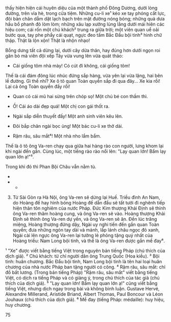 thấy hiện hiện cái huyên diệu của một thành phố Đông Dương, dưới lòng đường, trên vỉa hè, trong cửa tiệm. Những cu-li xe¹ kéo xe tay phóng cắt lực, đôi bàn chân dẫm dặt lạch bạch trên mặt đường nóng bỏng; những quả dưa hấu bổ phanh đỏ lòm lòm; những xâu lạp xưởng lủng lẳng dưới mái hiên các hiệu com; cái rốn một chú khách² trung ra giữa trời; một viên quan uể oải bước qua, tay phe phẩy cái quạt, ngực đeo tấm Bắc Đẩu bội tinh³ hình chữ thập. Thật là lộn xộn! Thật là nhộn nhạo!

Bỗng dưng tất cả dừng lại, dưới cây dừa thân, hay đúng hơn dưới ngọn roi gân bò mà viên đội xếp Tây vừa vung lên vừa quát tháo:

- Cái giống tôm nhà mày! Có cút đi không, cái giống tôm!

Thế là cái đám đông lúc nhúc đứng sắp hàng, vừa yên lại vừa lặng, hai bên lề đường. Gì thế nhỉ? Xe ô tô quan Toàn quyền sắp đi qua đây... Xe kia rồi! Lại cả ông Toàn quyền đấy rồi!

- Quan có cái mũ hai sừng trên chóp sọ! Một chú bé con thầm thì.

- Ồ! Cái áo dài đẹp quá! Một chị con gái thốt ra.

- Ngài sắp diễn thuyết đấy! Một anh sinh viên kêu lên.

- Đôi bắp chân ngài bọc ủng! Một bác cu-li xe thở dài.

- Rặm râu, sâu mắt⁴! Một nhà nho lẩm bẩm.

Thế là ô tô ông Va-ren chạy qua giữa hai hàng rào con người, lưng khom lại khi ngài đến gần. Cùng lúc, một tiếng rào rào nổi lên: "Lạy quan lớn! Bẩm lạy quan lớn ạ!"⁵.

Trong khi đó thì Phan Bội Châu vẫn nằm tù.

*
* *

3. Từ Sài Gòn ra Hà Nội, ông Va-ren sẽ dừng lại Huế. Triều đình An Nam, do Hoàng đế hay hình bóng Hoàng đế dẫn đầu sẽ tất tưởi đi nghênh tiếp hiện thân tôn nghiêm của nước Pháp. Đức Kim thượng Khải Định sẽ thỉnh ông Va-ren thăm hoàng cung, và ông Va-ren sẽ vào. Hoàng thượng Khải Định sẽ thỉnh ông Va-ren dự yến, và ông Va-ren sẽ ăn. Đến lúc trăng miệng, Hoàng thượng đứng dậy, Ngài uy nghi tiến đến gần quan Toàn quyền; đưa những ngón tay dài và mảnh, lấp lánh châu ngọc đỏ xanh, Ngài cài lên ngực ông Va-ren lại tưởng lẻ phỏng tặng quý nhất của Hoàng triều: Nam Long bội tinh, và thế là ông Va-ren được gắn mề đay⁶.

¹ "Xe" được viết bằng tiếng Việt trong nguyên bản tiếng Pháp (chú thích của dịch giả).
² Chú khách: từ chỉ người dân ông Trung Quốc (Hoa kiều).
³ Bội tinh: huân chương. Bắc Đẩu bội tinh, Nam Long bội tinh là tên hai loại huân chương của nhà nước Pháp ban tặng người có công.
⁴ Rậm râu, sâu mắt: chỉ đồ bất lương. (Trong bản tiếng Pháp) "Rậm râu, sâu mắt" viết bằng tiếng Việt, có dịch ra tiếng Pháp và có giảng ý, trong chú thích của tác giả (chú thích của dịch giả).
⁵ "Lạy quan lớn! Bẩm lạy quan lớn ạ!" cũng viết bằng tiếng Việt, nhưng dịch ngay trong bài và không bình luận. Gustave Hervé, Alexandre Millerand, Aristide Briand, Albert Thomas, Paul Boncour và Léon Jouhaux (chú thích của dịch giả).
⁶ Mề đay (tiếng Pháp: médaille): huy hiệu, huy chương.

75